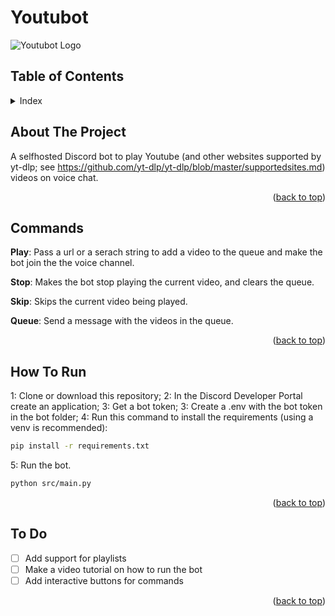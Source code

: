 # Youtubot
<a id="readme-top"></a>

![Youtubot Logo](https://i.imgur.com/VHsP1Sl.png)

<!-- TABLE OF CONTENTS -->
## Table of Contents

<details>
  <summary>Index</summary>
    <ol>
        <li>
        <a href="#about-the-project">About The Project</a>
        </li>      
        <li>
        <a href="#how-to-use">Commands</a>
        </li>
        <li>
        <a href="#how-to-run">How To Run</a>
        </li>
        <li>
        <a href="#to-do">To Do</a>
        </li>
    </ol>
</details>

<!-- ABOUT THE PROJECT -->
<a id="about-the-project"></a>
## About The Project

A selfhosted Discord bot to play Youtube (and other websites supported by yt-dlp; see https://github.com/yt-dlp/yt-dlp/blob/master/supportedsites.md) videos on voice chat. 

<p style="text-align: right;">(<a href="#readme-top">back to top</a>)</p>

<!-- HOW TO USE -->
<a id="how-to-use"></a>
## Commands

**Play**: Pass a url or a serach string to add a video to the queue and make the bot join the the voice channel.

**Stop**: Makes the bot stop playing the current video, and clears the queue.

**Skip**: Skips the current video being played.

**Queue**: Send a message with the videos in the queue.

<p style="text-align: right;">(<a href="#readme-top">back to top</a>)</p>

<!-- HOW TO RUN FROM SOURCE -->
<a id="how-to-run"></a>
## How To Run

1: Clone or download this repository;
2: In the Discord Developer Portal create an application;
3: Get a bot token;
3: Create a .env with the bot token in the bot folder;
4: Run this command to install the requirements (using a venv is recommended):
```bash 
pip install -r requirements.txt
```
5: Run the bot.
```bash
python src/main.py
```

<p style="text-align: right;">(<a href="#readme-top">back to top</a>)</p>

<!-- To Do -->
<a id="to-do"></a>
## To Do

- [ ] Add support for playlists
- [ ] Make a video tutorial on how to run the bot
- [ ] Add interactive buttons for commands

<p style="text-align: right;">(<a href="#readme-top">back to top</a>)</p>
